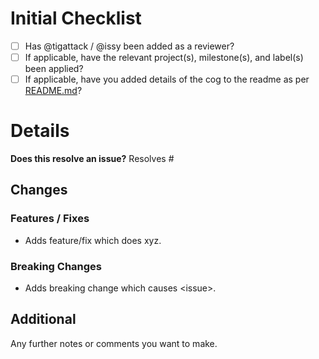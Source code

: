 # Initial Checklist
- [ ] Has @tigattack / @issy been added as a reviewer?
- [ ] If applicable, have the relevant project(s), milestone(s), and label(s) been applied?
- [ ] If applicable, have you added details of the cog to the readme as per [README.md](https://github.com/rHomelab/LabBot-Cogs/blob/develop/README.md#cog-summaries)?

<!-- FILL OUT THE BELOW SECTIONS AS APPROPRIATE -->

# Details
**Does this resolve an issue?**
Resolves #

## Changes
### Features / Fixes
* Adds feature/fix which does xyz.

### Breaking Changes
* Adds breaking change which causes \<issue\>.

## Additional
Any further notes or comments you want to make.

